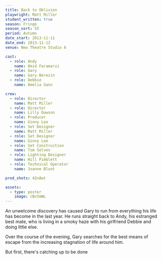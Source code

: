 ```yaml
---
title: Back to Oblivion
playwright: Matt Miller
student_written: true
season: Fringe
season_sort: 55
period: Autumn
date_start: 2013-11-11
date_end: 2013-11-12
venue: New Theatre Studio A

cast:
  - role: Andy
    name: Omid Faramarzi
  - role: Gary
    name: Gary Berezin
  - role: Debbie
    name: Amelia Gann

crew:
  - role: Director
    name: Matt Miller
  - role: Director
    name: Lilly Dawson
  - role: Producer
    name: Ginny Lee
  - role: Set Designer
    name: Matt Miller
  - role: Set Designer
    name: Ginny Lee
  - role: Set Construction
    name: Tom Selves
  - role: Lighting Designer
    name: Will Pimblett
  - role: Technical Operator
    name: Joanne Blunt

prod_shots: 42n8wt

assets:
  - type: poster
    image: cBv5mWL
---
```


An unwelcome discovery has caused Gary to run from everything his life has become in the last year. He runs straight back to Andy, his estranged best mate, who is living in a smoky haze with his girlfriend Debbie and doing little else.

Over the course of the evening, Gary searches for the best means of escape from the increasing stagnation of life around him.

But first, there's catching up to be done
